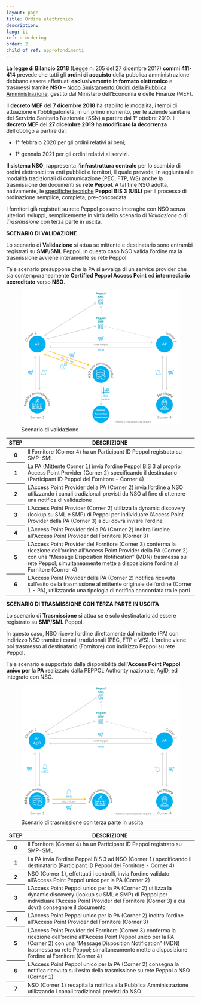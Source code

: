 ```yaml
---
layout: page
title: Ordine elettronico
description:
lang: it
ref: e-ordering
order: 2
child_of_ref: approfondimenti
---
```


**La legge di Bilancio 2018** (Legge n. 205 del 27 dicembre 2017) **commi
411-414** prevede che tutti gli **ordini di acquisto** della pubblica
amministrazione debbano essere effettuati **esclusivamente in formato
elettronico** e trasmessi tramite **NSO** – [Nodo Smistamento Ordini della
Pubblica
Amministrazione](http://www.rgs.mef.gov.it/VERSIONE-I/e_government/amministrazioni_pubbliche/acquisti_pubblici_in_rete_apir/nodo_di_smistamento_degli_ordini_di_acquisto_delle_amministrazioni_pubbliche_nso/),
gestito dal Ministero dell’Economia e delle Finanze (MEF).

Il **decreto MEF** del **7 dicembre 2018** ha stabilito le modalità, i tempi di
attuazione e l’obbligatorietà, in un primo momento, per le aziende sanitarie del
Servizio Sanitario Nazionale (SSN) a partire dal 1° ottobre 2019. Il **decreto
MEF** del **27 dicembre 2019** ha **modificato la decorrenza** dell’obbligo a
partire dal:

-   1° febbraio 2020 per gli ordini relativi ai beni;

-   1° gennaio 2021 per gli ordini relativi ai servizi.

**Il sistema NSO**, rappresenta l’**infrastruttura centrale** per lo scambio di
ordini elettronici tra enti pubblici e fornitori, il quale prevede, in aggiunta
alle modalità tradizionali di comunicazione (PEC, FTP, WS) anche la
trasmissione dei documenti su **rete Peppol**. A tal fine NSO adotta,
nativamente, le [specifiche tecniche](https://peppol-docs.agid.gov.it/)
**Peppol BIS 3 (UBL)** per il processo di ordinazione semplice, completa,
pre-concordata.

I fornitori già registrati su rete Peppol possono interagire con NSO senza
ulteriori sviluppi, semplicemente in virtù dello scenario di *Validazione* o di
*Trasmissione* con terza parte in uscita.

**SCENARIO DI VALIDAZIONE**

Lo scenario di **Validazione** si attua se mittente e destinatario sono
entrambi registrati su **SMP**/**SML** Peppol, in questo caso NSO valida
l’ordine ma la trasmissione avviene interamente su rete Peppol.

Tale scenario presuppone che la PA si avvalga di un service provider che sia
contemporaneamente **Certified Peppol Access Point** ed **intermediario
accreditato** verso **NSO**.

<figure class="figure">
  <img src="/assets/images/e-ordering-1-it.png" class="figure-img img-fluid rounded" alt="Scenario di validazione">
  <figcaption class="figure-caption text-center">Scenario di validazione</figcaption>
</figure>

<table class="table table-striped">
  <thead>
    <tr>
      <th scope="col">STEP</th>
      <th scope="col">DESCRIZIONE</th>
    </tr>
  </thead>
  <tbody>
    <tr>
      <th scope="row">0</th>
      <td>Il Fornitore (Corner 4) ha un Participant ID Peppol registrato su SMP-SML</td>
    </tr>
    <tr>
      <th scope="row">1</th>
      <td>La PA (Mittente Corner 1) invia l’ordine Peppol BIS 3 al proprio Access Point Provider (Corner 2) specificando il destinatario (Participant ID Peppol del Fornitore - Corner 4)</td>
    </tr>
    <tr>
      <th scope="row">2</th>
      <td>L’Access Point Provider della PA (Corner 2) invia l’ordine a NSO utilizzando i canali tradizionali previsti da NSO al fine di ottenere una notifica di validazione</td>
    </tr>
    <tr>
      <th scope="row">3</th>
      <td>L'Access Point Provider (Corner 2) utilizza la dynamic discovery (lookup su SML e SMP) di Peppol per individuare l’Access Point Provider della PA (Corner 3) a cui dovrà inviare l’ordine</td>
    </tr>
    <tr>
      <th scope="row">4</th>
      <td>L’Access Point Provider della PA (Corner 2) inoltra l’ordine all'Access Point Provider del Fornitore (Corner 3)</td>
    </tr>
    <tr>
      <th scope="row">5</th>
      <td>L’Access Point Provider del Fornitore (Corner 3) conferma la ricezione dell’ordine all'Access Point Provider della PA (Corner 2) con una “Message Disposition Notification” (MDN) trasmessa su rete Peppol; simultaneamente mette a disposizione l’ordine al Fornitore (Corner 4)</td>
    </tr>
    <tr>
      <th scope="row">6</th>
      <td>L'Access Point Provider della PA (Corner 2) notifica ricevuta sull’esito della trasmissione al mittente originale dell’ordine (Corner 1 - PA), utilizzando una tipologia di notifica concordata tra le parti</td>
    </tr>
  </tbody>
</table>

**SCENARIO DI TRASMISSIONE CON TERZA PARTE IN USCITA**

Lo scenario di **Trasmissione** si attua se è solo destinatario ad essere registrato su
**SMP**/**SML** Peppol.

In questo caso, NSO riceve l’ordine direttamente dal mittente (PA) con
indirizzo NSO tramite i canali tradizionali (PEC, FTP e WS). L’ordine viene poi
trasmesso al destinatario (Fornitore) con indirizzo Peppol su rete Peppol.

Tale scenario è supportato dalla disponibilità dell’**Access Point Peppol unico
per la PA** realizzato dalla PEPPOL Authority nazionale, AgID,  ed integrato
con NSO.

<figure class="figure">
  <img src="/assets/images/e-ordering-2-it.png" class="figure-img img-fluid rounded" alt="Scenario di trasmissione con terza parte in uscita">
  <figcaption class="figure-caption text-center">Scenario di trasmissione con terza parte in uscita</figcaption>
</figure>

<table class="table table-striped">
  <thead>
    <tr>
      <th scope="col">STEP</th>
      <th scope="col">DESCRIZIONE</th>
    </tr>
  </thead>
  <tbody>
    <tr>
      <th scope="row">0</th>
      <td>Il Fornitore (Corner 4) ha un Participant ID Peppol registrato su SMP-SML</td>
    </tr>
    <tr>
      <th scope="row">1</th>
      <td>La PA invia l’ordine Peppol BIS 3 ad NSO (Corner 1) specificando il destinatario (Participant ID Peppol del Fornitore - Corner 4)</td>
    </tr>
    <tr>
      <th scope="row">2</th>
      <td>NSO (Corner 1), effettuati i controlli, invia l’ordine validato all’Access Point Peppol unico per la PA (Corner 2)</td>
    </tr>
    <tr>
      <th scope="row">3</th>
      <td>L’Access Point Peppol unico per la PA (Corner 2) utilizza la dynamic discovery (lookup su SML e SMP) di Peppol per individuare l’Access Point Provider del Fornitore (Corner 3) a cui dovrà consegnare il documento</td>
    </tr>
    <tr>
      <th scope="row">4</th>
      <td>L’Access Point Peppol unico per la PA (Corner 2) inoltra l’ordine all'Access Point Provider del Fornitore (Corner 3)</td>
    </tr>
    <tr>
      <th scope="row">5</th>
      <td>L’Access Point Provider del Fornitore (Corner 3) conferma la ricezione dell’ordine all'Access Point Peppol unico per la PA (Corner 2) con una “Message Disposition Notification” (MDN) trasmessa su rete Peppol; simultaneamente mette a disposizione l’ordine al Fornitore (Corner 4)</td>
    </tr>
    <tr>
      <th scope="row">6</th>
      <td>L'Access Point Peppol unico per la PA (Corner 2) consegna la notifica ricevuta sull’esito della trasmissione su rete Peppol a NSO (Corner 1)</td>
    </tr>
    <tr>
      <th scope="row">7</th>
      <td>NSO (Corner 1) recapita la notifica alla Pubblica Amministrazione utilizzando i canali tradizionali previsti da NSO</td>
    </tr>
  </tbody>
</table>
